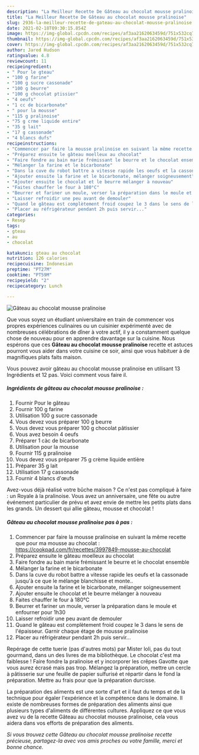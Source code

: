 ```yaml
---
description: "La Meilleur Recette De Gâteau au chocolat mousse pralinoise"
title: "La Meilleur Recette De Gâteau au chocolat mousse pralinoise"
slug: 2936-la-meilleur-recette-de-gateau-au-chocolat-mousse-pralinoise
date: 2021-02-18T09:30:15.854Z
image: https://img-global.cpcdn.com/recipes/af3aa2162063459d/751x532cq70/gateau-au-chocolat-mousse-pralinoise-photo-principale-de-la-recette.jpg
thumbnail: https://img-global.cpcdn.com/recipes/af3aa2162063459d/751x532cq70/gateau-au-chocolat-mousse-pralinoise-photo-principale-de-la-recette.jpg
cover: https://img-global.cpcdn.com/recipes/af3aa2162063459d/751x532cq70/gateau-au-chocolat-mousse-pralinoise-photo-principale-de-la-recette.jpg
author: Jared Hudson
ratingvalue: 4.8
reviewcount: 11
recipeingredient:
- " Pour le gteau"
- "100 g farine"
- "100 g sucre cassonade"
- "100 g beurre"
- "100 g chocolat ptissier"
- "4 oeufs"
- "1 cc de bicarbonate"
- " pour la mousse"
- "115 g pralinoise"
- "75 g crme liquide entire"
- "35 g lait"
- "17 g cassonade"
- "4 blancs dufs"
recipeinstructions:
- "Commencer par faire la mousse pralinoise en suivant la même recette que pour ma mousse au chocolat : https://cookpad.com/fr/recettes/3997849-mousse-au-chocolat"
- "Préparez ensuite le gâteau moelleux au chocolat"
- "Faire fondre au bain marie frémissant le beurre et le chocolat ensemble"
- "Mélanger la farine et le bicarbonate"
- "Dans la cuve du robot battre a vitesse rapide les oeufs et la cassonade jusqu&#39;à ce que le mélange blanchisse et monte.."
- "Ajouter ensuite la farine et le bicarbonate, mélanger soigneusement"
- "Ajouter ensuite le chocolat et le beurre mélanger à nouveau"
- "Faites chauffer le four à 180°C"
- "Beurrer et fariner un moule, verser la préparation dans le moule et enfourner pour 1h30"
- "Laisser refroidir une peu avant de demouler"
- "Quand le gâteau est complètement froid coupez le 3 dans le sens de l&#39;épaisseur. Garnir chaque étage de mousse pralinoise"
- "Placer au réfrigérateur pendant 2h puis servir..."
categories:
- Resep
tags:
- gteau
- au
- chocolat

katakunci: gteau au chocolat 
nutrition: 126 calories
recipecuisine: Indonesian
preptime: "PT27M"
cooktime: "PT59M"
recipeyield: "2"
recipecategory: Lunch

---
```



![Gâteau au chocolat mousse pralinoise](https://img-global.cpcdn.com/recipes/af3aa2162063459d/751x532cq70/gateau-au-chocolat-mousse-pralinoise-photo-principale-de-la-recette.jpg)

Que vous soyez un étudiant universitaire en train de commencer vos propres expériences culinaires ou un cuisinier expérimenté avec de nombreuses célébrations de dîner à votre actif, il y a constamment quelque chose de nouveau pour en apprendre davantage sur la cuisine. Nous espérons que ces <strong> Gâteau au chocolat mousse pralinoise </strong> recette et astuces pourront vous aider dans votre cuisine ce soir, ainsi que vous habituer à de magnifiques plats faits maison.

<!--inarticleads1-->

Vous pouvez avoir gâteau au chocolat mousse pralinoise en utilisant 13 Ingrédients et 12 pas. Voici comment vous faire il.

##### Ingrédients de gâteau au chocolat mousse pralinoise :

1. Fournir  Pour le gâteau
1. Fournir 100 g farine
1. Utilisation 100 g sucre cassonade
1. Vous devez vous préparer 100 g beurre
1. Vous devez vous préparer 100 g chocolat pâtissier
1. Vous avez besoin 4 oeufs
1. Préparer 1 càc de bicarbonate
1. Utilisation  pour la mousse
1. Fournir 115 g pralinoise
1. Vous devez vous préparer 75 g crème liquide entière
1. Préparer 35 g lait
1. Utilisation 17 g cassonade
1. Fournir 4 blancs d&#39;œufs


Avez-vous déjà réalisé votre bûche maison ? Ce n&#39;est pas compliqué à faire : un Royale à la pralinoise. Vous avez un anniversaire, une fête ou autre événement particulier de prévu et avez envie de mettre les petits plats dans les grands. Un dessert qui allie gâteau, mousse et chocolat ! 

<!--inarticleads2-->

##### Gâteau au chocolat mousse pralinoise pas à pas :

1. Commencer par faire la mousse pralinoise en suivant la même recette que pour ma mousse au chocolat : https://cookpad.com/fr/recettes/3997849-mousse-au-chocolat
1. Préparez ensuite le gâteau moelleux au chocolat
1. Faire fondre au bain marie frémissant le beurre et le chocolat ensemble
1. Mélanger la farine et le bicarbonate
1. Dans la cuve du robot battre a vitesse rapide les oeufs et la cassonade jusqu&#39;à ce que le mélange blanchisse et monte..
1. Ajouter ensuite la farine et le bicarbonate, mélanger soigneusement
1. Ajouter ensuite le chocolat et le beurre mélanger à nouveau
1. Faites chauffer le four à 180°C
1. Beurrer et fariner un moule, verser la préparation dans le moule et enfourner pour 1h30
1. Laisser refroidir une peu avant de demouler
1. Quand le gâteau est complètement froid coupez le 3 dans le sens de l&#39;épaisseur. Garnir chaque étage de mousse pralinoise
1. Placer au réfrigérateur pendant 2h puis servir...


Repérage de cette tuerie (pas d&#39;autres mots) par Mister loli, pas du tout gourmand, dans un des livres de ma bibliothèque. Le chocolat c&#39;est ma faiblesse ! Faire fondre la pralinoise et y incorporer les crêpes Gavotte que vous aurez écrasé mais pas trop. Mélangez la préparation, mettre un cercle à pâtisserie sur une feuille de papier sulfurisé et répartir dans le fond la préparation. Mettre au frais pour que la préparation durcisse. 

<!--inarticleads1-->

<p>
La préparation des aliments est une sorte d'art et il faut du temps et de la technique pour égaler l'expérience et la compétence dans le domaine. Il existe de nombreuses formes de préparation des aliments ainsi que plusieurs types d'aliments de différentes cultures. Appliquez ce que vous avez vu de la recette Gâteau au chocolat mousse pralinoise, cela vous aidera dans vos efforts de préparation des aliments.
</p>

<p>
<i>Si vous trouvez cette Gâteau au chocolat mousse pralinoise recette précieuse, partagez-la avec vos amis proches ou votre famille, merci et bonne chance.</i>
</p>
